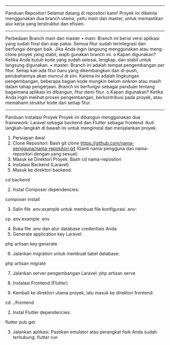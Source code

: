________________________________________
Panduan Repositori
Selamat datang di repositori kami! Proyek ini dikelola menggunakan dua branch utama, yaitu main dan master, untuk memastikan alur kerja yang terstruktur dan efisien.
________________________________________
Perbedaan Branch main dan master
•	main: Branch ini berisi versi aplikasi yang sudah final dan siap pakai. Semua fitur sudah terintegrasi dan berfungsi dengan baik. Jika Anda ingin langsung menggunakan atau meng-clone proyek yang stabil, wajib gunakan branch ini.
o	Kapan digunakan? Ketika Anda butuh kode yang sudah selesai, lengkap, dan stabil untuk langsung digunakan.
•	master: Branch ini adalah tempat pengembangan per fitur. Setiap kali ada fitur baru yang dikembangkan dan di-push, perubahannya akan muncul di sini. Karena ini adalah lingkungan pengembangan, beberapa bagian kode mungkin belum sinkron atau masih dalam tahap pengerjaan. Branch ini berfungsi sebagai panduan tentang bagaimana aplikasi ini dibangun, fitur demi fitur.
o	Kapan digunakan? Ketika Anda ingin melihat proses pengembangan, berkontribusi pada proyek, atau memahami struktur kode dari setiap fitur.
________________________________________
Panduan Instalasi Proyek
Proyek ini dibangun menggunakan dua framework: Laravel sebagai backend dan Flutter sebagai frontend. Ikuti langkah-langkah di bawah ini untuk menginstal dan menjalankan proyek.
1. Persiapan Awal
1.	Clone Repositori:
Bash
git clone https://github.com/nama-pengguna/nama-repositori.git
(Ganti nama-pengguna dan nama-repositori dengan yang sesuai)
2.	Masuk ke Direktori Proyek:
Bash
cd nama-repositori
2. Instalasi Backend (Laravel)
1.	Masuk ke direktori backend:

cd backend

2.	Instal Composer dependencies:

composer install

3.	Salin file .env.example untuk membuat file konfigurasi .env:

cp .env.example .env

4.	Buka file .env dan atur database credentials Anda.
5.	Generate application key Laravel:

php artisan key:generate

6.	Jalankan migration untuk membuat tabel database:

php artisan migrate

7.	Jalankan server pengembangan Laravel:
php artisan serve

3. Instalasi Frontend (Flutter)
1.	Kembali ke direktori utama proyek, lalu masuk ke direktori frontend:

cd ../frontend

2.	Instal Flutter dependencies:

flutter pub get

3.	Jalankan aplikasi. Pastikan emulator atau perangkat fisik Anda sudah terhubung:
flutter run



